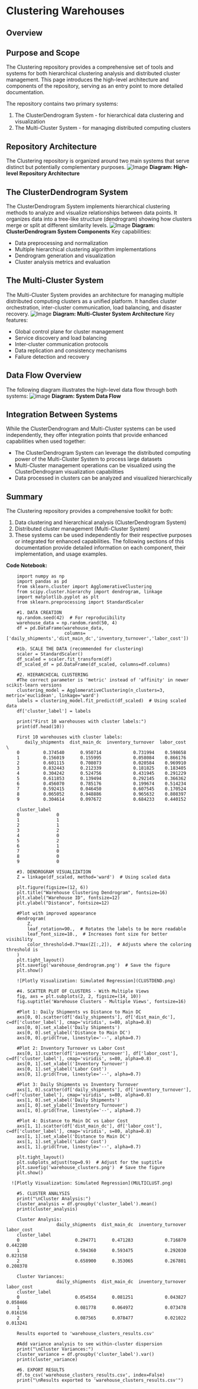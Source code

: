 # Clustering Warehouses
## Overview
## Purpose and Scope
The Clustering repository provides a comprehensive set of tools and systems for both hierarchical clustering analysis and distributed cluster management. This page introduces the high-level architecture and components of the repository, serving as an entry point to more detailed documentation.

The repository contains two primary systems:
1. The ClusterDendrogram System - for hierarchical data clustering and visualization
2. The Multi-Cluster System - for managing distributed computing clusters

## Repository Architecture
The Clustering repository is organized around two main systems that serve distinct but potentially complementary purposes.
![Image](RA.png)
**Diagram: High-level Repository Architecture**
## The ClusterDendrogram System
The ClusterDendrogram System implements hierarchical clustering methods to analyze and visualize relationships between data points. It organizes data into a tree-like structure (dendrogram) showing how clusters merge or split at different similarity levels.
![Image](CDS.png)
**Diagram: ClusterDendrogram System Components**
Key capabilities:
- Data preprocessing and normalization
- Multiple hierarchical clustering algorithm implementations
- Dendrogram generation and visualization
- Cluster analysis metrics and evaluation

## The Multi-Cluster System
The Multi-Cluster System provides an architecture for managing multiple distributed computing clusters as a unified platform. It handles cluster orchestration, inter-cluster communication, load balancing, and disaster recovery.
![Image](MCS.png)
**Diagram: Multi-Cluster System Architecture**
Key features:
- Global control plane for cluster management
- Service discovery and load balancing
- Inter-cluster communication protocols
- Data replication and consistency mechanisms
- Failure detection and recovery

## Data Flow Overview
The following diagram illustrates the high-level data flow through both systems:
![image](DFO.png)
**Diagram: System Data Flow**

## Integration Between Systems
While the ClusterDendrogram and Multi-Cluster systems can be used independently, they offer integration points that provide enhanced capabilities when used together:
- The ClusterDendrogram System can leverage the distributed computing power of the Multi-Cluster System to process large datasets
- Multi-Cluster management operations can be visualized using the ClusterDendrogram visualization capabilities
- Data processed in clusters can be analyzed and visualized hierarchically

## Summary
The Clustering repository provides a comprehensive toolkit for both:
1. Data clustering and hierarchical analysis (ClusterDendrogram System)
2. Distributed cluster management (Multi-Cluster System)
3. These systems can be used independently for their respective purposes or integrated for enhanced capabilities. The following sections of this documentation provide detailed information on each component, their implementation, and usage examples.


**Code Notebook:**
```
    import numpy as np
    import pandas as pd
    from sklearn.cluster import AgglomerativeClustering
    from scipy.cluster.hierarchy import dendrogram, linkage
    import matplotlib.pyplot as plt
    from sklearn.preprocessing import StandardScaler
    
    #1. DATA CREATION
    np.random.seed(42)  # For reproducibility
    warehouse_data = np.random.rand(50, 4)
    df = pd.DataFrame(warehouse_data, 
                      columns=['daily_shipments','dist_main_dc','inventory_turnover','labor_cost'])
    
    #1b. SCALE THE DATA (recommended for clustering)
    scaler = StandardScaler()
    df_scaled = scaler.fit_transform(df)
    df_scaled_df = pd.DataFrame(df_scaled, columns=df.columns)
    
    #2. HIERARCHICAL CLUSTERING
    #The correct parameter is 'metric' instead of 'affinity' in newer scikit-learn versions
    clustering_model = AgglomerativeClustering(n_clusters=3, metric='euclidean', linkage='ward')
    labels = clustering_model.fit_predict(df_scaled)  # Using scaled data
    df['cluster_label'] = labels
    
    print("First 10 warehouses with cluster labels:")
    print(df.head(10))
    
    First 10 warehouses with cluster labels:
       daily_shipments  dist_main_dc  inventory_turnover  labor_cost  \
    0         0.374540      0.950714            0.731994    0.598658   
    1         0.156019      0.155995            0.058084    0.866176   
    2         0.601115      0.708073            0.020584    0.969910   
    3         0.832443      0.212339            0.181825    0.183405   
    4         0.304242      0.524756            0.431945    0.291229   
    5         0.611853      0.139494            0.292145    0.366362   
    6         0.456070      0.785176            0.199674    0.514234   
    7         0.592415      0.046450            0.607545    0.170524   
    8         0.065052      0.948886            0.965632    0.808397   
    9         0.304614      0.097672            0.684233    0.440152   
    
    cluster_label  
    0              0  
    1              1  
    2              1  
    3              2  
    4              0  
    5              2  
    6              1  
    7              0  
    8              0  
    9              0  
    
    #3. DENDROGRAM VISUALIZATION
    Z = linkage(df_scaled, method='ward')  # Using scaled data
    
    plt.figure(figsize=(12, 6))
    plt.title("Warehouse Clustering Dendrogram", fontsize=16)
    plt.xlabel("Warehouse ID", fontsize=12)
    plt.ylabel("Distance", fontsize=12)
    
    #Plot with improved appearance
    dendrogram(
        Z,
        leaf_rotation=90.,  # Rotates the labels to be more readable
        leaf_font_size=10.,  # Increases font size for better visibility
        color_threshold=0.7*max(Z[:,2]),  # Adjusts where the coloring threshold is
    )
    plt.tight_layout()
    plt.savefig('warehouse_dendrogram.png')  # Save the figure
    plt.show()
    
    ![Plotly Visualization: Simulated Regression](CLUSTDEND.png)
    
    #4. SCATTER PLOT OF CLUSTERS - With Multiple Views
    fig, axs = plt.subplots(2, 2, figsize=(14, 10))
    fig.suptitle('Warehouse Clusters - Multiple Views', fontsize=16)
    
    #Plot 1: Daily Shipments vs Distance to Main DC
    axs[0, 0].scatter(df['daily_shipments'], df['dist_main_dc'], c=df['cluster_label'], cmap='viridis', s=80, alpha=0.8)
    axs[0, 0].set_xlabel('Daily Shipments')
    axs[0, 0].set_ylabel('Distance to Main DC')
    axs[0, 0].grid(True, linestyle='--', alpha=0.7)
    
    #Plot 2: Inventory Turnover vs Labor Cost
    axs[0, 1].scatter(df['inventory_turnover'], df['labor_cost'], c=df['cluster_label'], cmap='viridis', s=80, alpha=0.8)
    axs[0, 1].set_xlabel('Inventory Turnover')
    axs[0, 1].set_ylabel('Labor Cost')
    axs[0, 1].grid(True, linestyle='--', alpha=0.7)
    
    #Plot 3: Daily Shipments vs Inventory Turnover
    axs[1, 0].scatter(df['daily_shipments'], df['inventory_turnover'], c=df['cluster_label'], cmap='viridis', s=80, alpha=0.8)
    axs[1, 0].set_xlabel('Daily Shipments')
    axs[1, 0].set_ylabel('Inventory Turnover')
    axs[1, 0].grid(True, linestyle='--', alpha=0.7)
    
    #Plot 4: Distance to Main DC vs Labor Cost
    axs[1, 1].scatter(df['dist_main_dc'], df['labor_cost'], c=df['cluster_label'], cmap='viridis', s=80, alpha=0.8)
    axs[1, 1].set_xlabel('Distance to Main DC')
    axs[1, 1].set_ylabel('Labor Cost')
    axs[1, 1].grid(True, linestyle='--', alpha=0.7)
    
    plt.tight_layout()
    plt.subplots_adjust(top=0.9)  # Adjust for the suptitle
    plt.savefig('warehouse_clusters.png')  # Save the figure
    plt.show()
    
  ![Plotly Visualization: Simulated Regression](MULTICLUST.png)
    
    #5. CLUSTER ANALYSIS
    print("\nCluster Analysis:")
    cluster_analysis = df.groupby('cluster_label').mean()
    print(cluster_analysis)
    
    Cluster Analysis:
                   daily_shipments  dist_main_dc  inventory_turnover  labor_cost
    cluster_label                                                               
    0                     0.294771      0.471283            0.716870    0.442280
    1                     0.594360      0.593475            0.292030    0.823158
    2                     0.658900      0.353065            0.267801    0.208378
    
    Cluster Variances:
                   daily_shipments  dist_main_dc  inventory_turnover  labor_cost
    cluster_label                                                               
    0                     0.054554      0.081251            0.043827    0.058466
    1                     0.081778      0.064972            0.073478    0.016156
    2                     0.087565      0.078477            0.021022    0.013241
    
    Results exported to 'warehouse_clusters_results.csv'
    
    #Add variance analysis to see within-cluster dispersion
    print("\nCluster Variances:")
    cluster_variance = df.groupby('cluster_label').var()
    print(cluster_variance)
    
    #6. EXPORT RESULTS
    df.to_csv('warehouse_clusters_results.csv', index=False)
    print("\nResults exported to 'warehouse_clusters_results.csv'")
```

